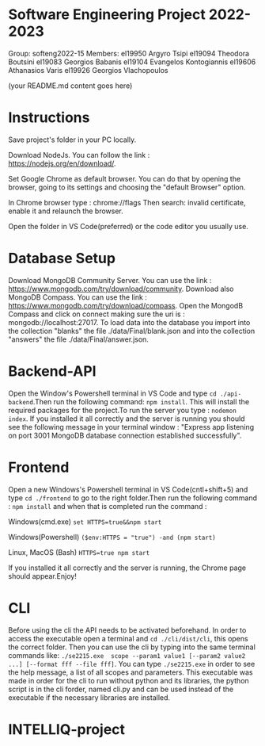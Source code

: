 # Software Engineering Project 2022-2023

Group: softeng2022-15
Members: 
el19950 Argyro Tsipi 
el19094 Theodora Boutsini
el19083 Georgios Babanis
el19104 Evangelos Kontogiannis
el19606 Athanasios Varis 
el19926 Georgios Vlachopoulos 

  
(your README.md content goes here)

# Instructions
Save project's folder in your PC locally.

Download NodeJs. You can follow the link : https://nodejs.org/en/download/.

Set Google Chrome as default browser. You can do that by opening the browser, going to its settings and 
choosing the "default Browser" option.

In Chrome browser type : chrome://flags
Then search: invalid certificate, enable it and relaunch the browser.

Open the folder in VS Code(preferred) or the code editor you usually use.


# Database Setup
Download MongoDB Community Server. You can use the link : https://www.mongodb.com/try/download/community. 
Download also MongoDB Compass. You can use the link : https://www.mongodb.com/try/download/compass.
Open the MongodB Compass and click on connect making sure the uri is : mongodb://localhost:27017.
To load data into the database you import into the collection "blanks" the file ./data/Final/blank.json and into the collection "answers" the file ./data/Final/answer.json. 

# Backend-API
Open the Window's Powershell terminal in VS Code and type `cd ./api-backend`.Then run the following command:
`npm install`. This will install the required packages for the project.To run the server you type :
`nodemon index`. If you installed it all correctly and the server is running you should see the following 
message in your terminal window : "Express app listening on port 3001 MongoDB database connection 
established successfully".

# Frontend 
Open a new Windows's Powershell terminal in VS Code(cntl+shift+5) and type `cd ./frontend` to go to the right 
folder.Then run the following command : `npm install` and when that is completed run the command : 

Windows(cmd.exe)
`set HTTPS=true&&npm start`

Windows(Powershell)
`($env:HTTPS = "true") -and (npm start)`

Linux, MacOS (Bash)
`HTTPS=true npm start`

If you installed it all correctly and the server is running, the Chrome page should appear.Enjoy!

# CLI 
Before using the cli the API needs to be activated beforehand. In order to access the executable open a
terminal and `cd ./cli/dist/cli`, this opens the correct folder. Then you can use the cli by typing into
the same terminal commands like: 
`./se2215.exe  scope --param1 value1 [--param2 value2 ...] [--format fff --file fff]`. 
You can type `./se2215.exe` in order to see the help message, a list of all scopes and parameters.
This executable was made in order for the cli to run without python and its libraries, the python script 
is in the cli forder, named cli.py and can be used instead of the executable if the necessary libraries 
are installed.
# INTELLIQ-project
